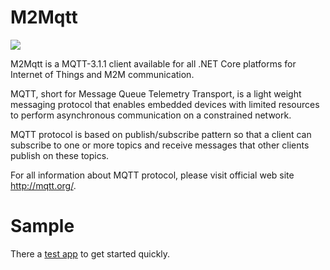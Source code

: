 # M2Mqtt

![](images/m2mqtt6.png)

M2Mqtt is a MQTT-3.1.1 client available for all .NET Core platforms for Internet of Things and M2M communication.

MQTT, short for Message Queue Telemetry Transport, is a light weight messaging protocol that enables embedded devices with limited resources to perform asynchronous communication on a constrained network.

MQTT protocol is based on publish/subscribe pattern so that a client can subscribe to one or more topics and receive messages that other clients publish on these topics.

For all information about MQTT protocol, please visit official web site  http://mqtt.org/.


# Sample

There a [test app](TestApp/Program.cs) to get started quickly.
